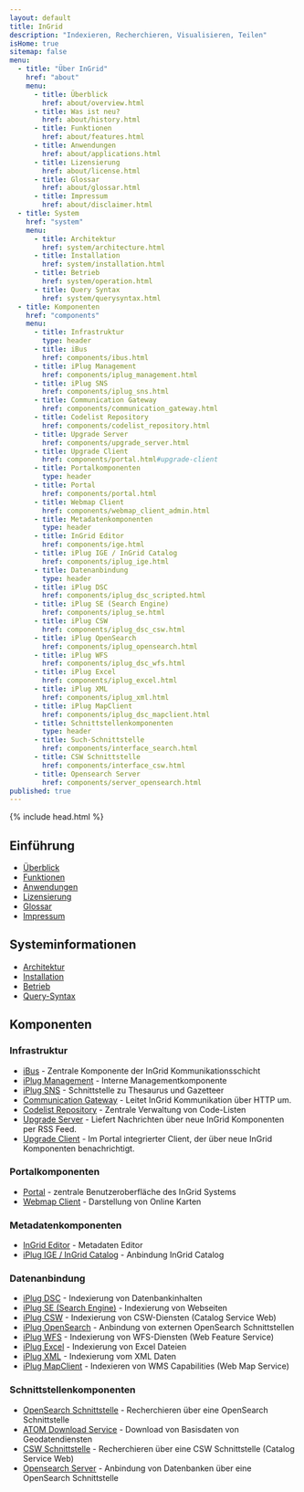 ```yaml
---
layout: default
title: InGrid
description: "Indexieren, Recherchieren, Visualisieren, Teilen"
isHome: true
sitemap: false
menu: 
  - title: "Über InGrid"
    href: "about"
    menu: 
      - title: Überblick
        href: about/overview.html
      - title: Was ist neu?
        href: about/history.html
      - title: Funktionen
        href: about/features.html
      - title: Anwendungen
        href: about/applications.html
      - title: Lizensierung
        href: about/license.html
      - title: Glossar
        href: about/glossar.html
      - title: Impressum
        href: about/disclaimer.html
  - title: System
    href: "system"
    menu: 
      - title: Architektur
        href: system/architecture.html
      - title: Installation
        href: system/installation.html
      - title: Betrieb
        href: system/operation.html
      - title: Query Syntax
        href: system/querysyntax.html
  - title: Komponenten
    href: "components"
    menu: 
      - title: Infrastruktur
        type: header
      - title: iBus
        href: components/ibus.html
      - title: iPlug Management
        href: components/iplug_management.html
      - title: iPlug SNS
        href: components/iplug_sns.html
      - title: Communication Gateway
        href: components/communication_gateway.html
      - title: Codelist Repository
        href: components/codelist_repository.html
      - title: Upgrade Server
        href: components/upgrade_server.html
      - title: Upgrade Client
        href: components/portal.html#upgrade-client
      - title: Portalkomponenten
        type: header
      - title: Portal
        href: components/portal.html
      - title: Webmap Client
        href: components/webmap_client_admin.html
      - title: Metadatenkomponenten
        type: header
      - title: InGrid Editor
        href: components/ige.html
      - title: iPlug IGE / InGrid Catalog
        href: components/iplug_ige.html
      - title: Datenanbindung
        type: header
      - title: iPlug DSC
        href: components/iplug_dsc_scripted.html
      - title: iPlug SE (Search Engine)
        href: components/iplug_se.html
      - title: iPlug CSW
        href: components/iplug_dsc_csw.html
      - title: iPlug OpenSearch
        href: components/iplug_opensearch.html
      - title: iPlug WFS
        href: components/iplug_dsc_wfs.html
      - title: iPlug Excel
        href: components/iplug_excel.html
      - title: iPlug XML
        href: components/iplug_xml.html
      - title: iPlug MapClient
        href: components/iplug_dsc_mapclient.html
      - title: Schnittstellenkomponenten
        type: header
      - title: Such-Schnittstelle
        href: components/interface_search.html
      - title: CSW Schnittstelle
        href: components/interface_csw.html
      - title: Opensearch Server
        href: components/server_opensearch.html
published: true
---
```


{% include head.html %}

## Einführung

- [Überblick](about/overview.html)
- [Funktionen](about/features.html)
- [Anwendungen](about/applications.html)
- [Lizensierung](about/license.html)
- [Glossar](about/glossar.html)
- [Impressum](about/disclaimer.html)

## Systeminformationen

- [Architektur](system/architecture.html)
- [Installation](system/installation.html)
- [Betrieb](system/operation.html)
- [Query-Syntax](system/querysyntax.html)

## Komponenten

### Infrastruktur 

- [iBus](components/ibus.html) - Zentrale Komponente der InGrid Kommunikationsschicht
- [iPlug Management](components/iplug_management.html) - Interne Managementkomponente
- [iPlug SNS](components/iplug_sns.html) - Schnittstelle zu Thesaurus und Gazetteer
- [Communication Gateway](components/communication_gateway.html) - Leitet InGrid Kommunikation über HTTP um.
- [Codelist Repository](components/codelist_repository.html) - Zentrale Verwaltung von Code-Listen
- [Upgrade Server](components/upgrade_server.html) - Liefert Nachrichten über neue InGrid Komponenten per RSS Feed.
- [Upgrade Client](components/portal.html#upgrade-client) - Im Portal integrierter Client, der über neue InGrid Komponenten benachrichtigt.

### Portalkomponenten

- [Portal](components/portal.html) - zentrale Benutzeroberfläche des InGrid Systems
- [Webmap Client](components/webmap_client_admin.html) - Darstellung von Online Karten

### Metadatenkomponenten

- [InGrid Editor](components/ige.html) - Metadaten Editor
- [iPlug IGE / InGrid Catalog](components/iplug_ige.html) - Anbindung InGrid Catalog

### Datenanbindung

- [iPlug DSC](components/iplug_dsc_scripted.html) - Indexierung von Datenbankinhalten
- [iPlug SE (Search Engine)](components/iplug_se.html) - Indexierung von Webseiten
- [iPlug CSW](components/iplug_dsc_csw.html) - Indexierung von CSW-Diensten (Catalog Service Web)
- [iPlug OpenSearch](components/iplug_opensearch.html) - Anbindung von externen OpenSearch Schnittstellen
- [iPlug WFS](components/iplug_dsc_wfs.html) - Indexierung von WFS-Diensten (Web Feature Service)
- [iPlug Excel](components/iplug_excel.html) - Indexierung von Excel Dateien
- [iPlug XML](components/iplug_xml.html) - Indexierung vom XML Daten
- [iPlug MapClient](components/iplug_dsc_mapclient.html) - Indexieren von WMS Capabilities (Web Map Service)

### Schnittstellenkomponenten

- [OpenSearch Schnittstelle](components/interface_search.html#opensearch-schnittstelle) - Recherchieren über eine OpenSearch Schnittstelle
- [ATOM Download Service](components/interface_search.html#atom-download-service-feed-schnittstelle) - Download von Basisdaten von Geodatendiensten
- [CSW Schnittstelle](components/interface_csw.html) - Recherchieren über eine CSW Schnittstelle (Catalog Service Web)
- [Opensearch Server](components/server_opensearch.html) - Anbindung von Datenbanken über eine OpenSearch Schnittstelle
  

